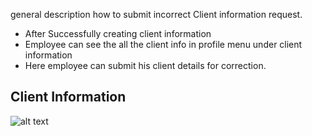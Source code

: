 general description 
how to submit incorrect Client information request.

- After Successfully creating client information
- Employee can see the all the client info in profile menu under client information
- Here employee can submit his client details for correction.

Client Information
----
![alt text](../../images/submit-incorrect-infromation-request.png "Client Information")